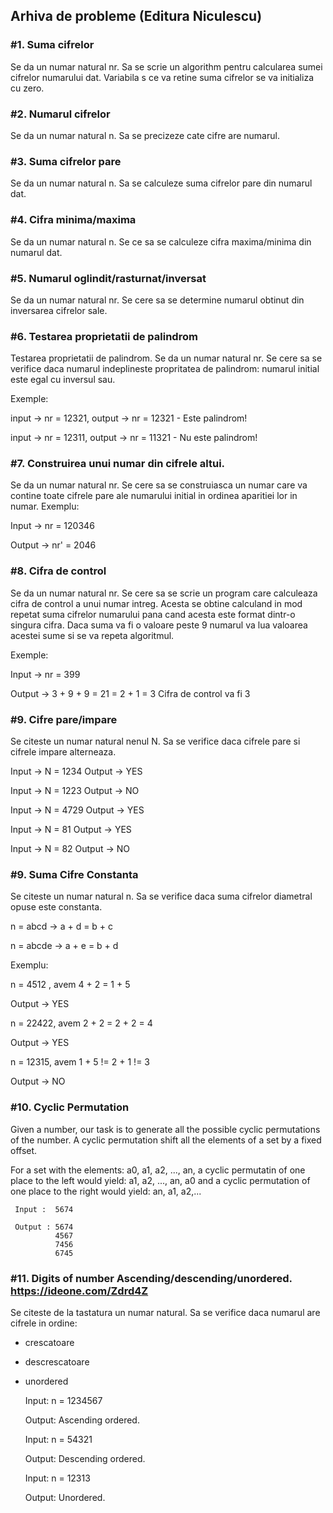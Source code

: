 ## Arhiva de probleme (Editura Niculescu)

### #1. Suma cifrelor
Se da un numar natural nr. Sa se scrie un algorithm pentru calcularea sumei cifrelor numarului dat. Variabila s ce va retine suma cifrelor se va initializa cu zero.

### #2. Numarul cifrelor
Se da un numar natural n. Sa se precizeze cate cifre are numarul.

### #3. Suma cifrelor pare
Se da un numar natural n. Sa se calculeze suma cifrelor pare din numarul dat.

### #4. Cifra minima/maxima
Se da un numar natural n. Se ce sa se calculeze cifra maxima/minima din numarul dat.

### #5. Numarul oglindit/rasturnat/inversat
Se da un numar natural nr. Se cere sa se determine numarul obtinut din inversarea cifrelor sale.

### #6. Testarea proprietatii de palindrom
Testarea proprietatii de palindrom. Se da un numar natural nr. Se cere sa se verifice daca numarul indeplineste propritatea de palindrom: numarul initial este
egal cu inversul sau.

Exemple: 

input -> nr = 12321, output -> nr = 12321 - Este palindrom!

input -> nr = 12311, output -> nr = 11321 - Nu este palindrom!
             

### #7. Construirea unui numar din cifrele altui.

Se da un numar natural nr. Se cere sa se construiasca un numar care va contine toate cifrele pare ale numarului initial in ordinea aparitiei lor in numar. 
Exemplu: 

Input -> nr = 120346 

Output -> nr' = 2046

### #8. Cifra de control
Se da un numar natural nr. Se cere sa se scrie un program care calculeaza cifra de control a unui numar intreg. Acesta
se obtine calculand in mod repetat suma cifrelor numarului pana cand acesta este format dintr-o singura cifra. Daca suma va fi o valoare
peste 9 numarul va lua valoarea acestei sume si se va repeta algoritmul.

Exemple:

Input -> nr = 399 

Output -> 3 + 9 + 9 = 21 = 2 + 1 = 3 Cifra de control va fi 3

### #9. Cifre pare/impare
Se citeste un numar natural nenul N. Sa se verifice daca cifrele pare si cifrele
impare alterneaza.

Input -> N = 1234
Output -> YES

Input -> N = 1223
Output -> NO

Input -> N = 4729
Output -> YES

Input -> N = 81
Output -> YES

Input -> N = 82
Output -> NO

### #9. Suma Cifre Constanta 

Se citeste un numar natural n. Sa se verifice daca suma cifrelor diametral opuse este constanta.

n = abcd -> a + d = b + c

n = abcde -> a + e = b + d

Exemplu:

n = 4512 , avem 4 + 2 = 1 + 5

Output -> YES

n = 22422, avem 2 + 2 = 2 + 2 = 4

Output -> YES

n = 12315, avem 1 + 5 != 2 + 1 != 3

Output -> NO

### #10. Cyclic Permutation
Given a number, our task is to generate all the possible cyclic permutations of the number. A cyclic permutation shift all the elements of a set by a fixed offset.

For a set with the elements: a0, a1, a2, ..., an, a cyclic permutatin of one place to the left would yield: a1, a2, ..., an, a0 and a cyclic permutation
of one place to the right would yield: an, a1, a2,...

     Input :  5674

     Output : 5674
              4567
              7456
              6745
### #11. Digits of number Ascending/descending/unordered. https://ideone.com/Zdrd4Z

Se citeste de la tastatura un numar natural. Sa se verifice daca
numarul are cifrele in ordine:
- crescatoare
- descrescatoare
- unordered

   Input: n = 1234567

   Output: Ascending ordered.


   Input: n = 54321
   
   Output: Descending ordered.

   Input: n = 12313

   Output: Unordered.
